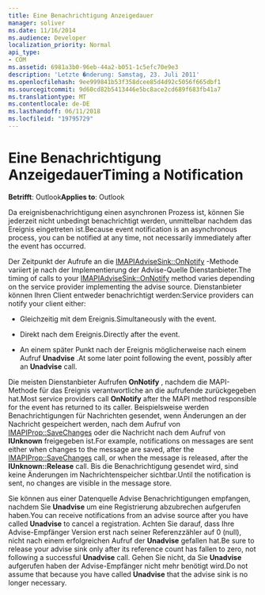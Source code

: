 ```yaml
---
title: Eine Benachrichtigung Anzeigedauer
manager: soliver
ms.date: 11/16/2014
ms.audience: Developer
localization_priority: Normal
api_type:
- COM
ms.assetid: 6981a3b0-96eb-44a2-b051-1c5efc70e9e3
description: 'Letzte �nderung: Samstag, 23. Juli 2011'
ms.openlocfilehash: 9ee999841b53f358dcee85d4d92c5056f665dbf1
ms.sourcegitcommit: 9d60cd82b5413446e5bc8ace2cd689f683fb41a7
ms.translationtype: MT
ms.contentlocale: de-DE
ms.lasthandoff: 06/11/2018
ms.locfileid: "19795729"
---
```

# <a name="timing-a-notification"></a><span data-ttu-id="b79e8-103">Eine Benachrichtigung Anzeigedauer</span><span class="sxs-lookup"><span data-stu-id="b79e8-103">Timing a Notification</span></span>

  
  
<span data-ttu-id="b79e8-104">**Betrifft**: Outlook</span><span class="sxs-lookup"><span data-stu-id="b79e8-104">**Applies to**: Outlook</span></span> 
  
<span data-ttu-id="b79e8-105">Da ereignisbenachrichtigung einen asynchronen Prozess ist, können Sie jederzeit nicht unbedingt benachrichtigt werden, unmittelbar nachdem das Ereignis eingetreten ist.</span><span class="sxs-lookup"><span data-stu-id="b79e8-105">Because event notification is an asynchronous process, you can be notified at any time, not necessarily immediately after the event has occurred.</span></span>
  
 <span data-ttu-id="b79e8-106">Der Zeitpunkt der Aufrufe an die [IMAPIAdviseSink::OnNotify](imapiadvisesink-onnotify.md) -Methode variiert je nach der Implementierung der Advise-Quelle Dienstanbieter.</span><span class="sxs-lookup"><span data-stu-id="b79e8-106">The timing of calls to your [IMAPIAdviseSink::OnNotify](imapiadvisesink-onnotify.md) method varies depending on the service provider implementing the advise source.</span></span> <span data-ttu-id="b79e8-107">Dienstanbieter können Ihren Client entweder benachrichtigt werden:</span><span class="sxs-lookup"><span data-stu-id="b79e8-107">Service providers can notify your client either:</span></span> 
  
- <span data-ttu-id="b79e8-108">Gleichzeitig mit dem Ereignis.</span><span class="sxs-lookup"><span data-stu-id="b79e8-108">Simultaneously with the event.</span></span>
    
- <span data-ttu-id="b79e8-109">Direkt nach dem Ereignis.</span><span class="sxs-lookup"><span data-stu-id="b79e8-109">Directly after the event.</span></span>
    
- <span data-ttu-id="b79e8-110">An einem später Punkt nach der Ereignis möglicherweise nach einem Aufruf **Unadvise** .</span><span class="sxs-lookup"><span data-stu-id="b79e8-110">At some later point following the event, possibly after an **Unadvise** call.</span></span> 
    
<span data-ttu-id="b79e8-111">Die meisten Dienstanbieter Aufrufen **OnNotify** , nachdem die MAPI-Methode für das Ereignis verantwortliche an die aufrufende zurückgegeben hat.</span><span class="sxs-lookup"><span data-stu-id="b79e8-111">Most service providers call **OnNotify** after the MAPI method responsible for the event has returned to its caller.</span></span> <span data-ttu-id="b79e8-112">Beispielsweise werden Benachrichtigungen für Nachrichten gesendet, wenn Änderungen an der Nachricht gespeichert werden, nach dem Aufruf von [IMAPIProp::SaveChanges](imapiprop-savechanges.md) oder die Nachricht nach dem Aufruf von **IUnknown** freigegeben ist.</span><span class="sxs-lookup"><span data-stu-id="b79e8-112">For example, notifications on messages are sent either when changes to the message are saved, after the [IMAPIProp::SaveChanges](imapiprop-savechanges.md) call, or when the message is released, after the **IUnknown::Release** call.</span></span> <span data-ttu-id="b79e8-113">Bis die Benachrichtigung gesendet wird, sind keine Änderungen im Nachrichtenspeicher sichtbar.</span><span class="sxs-lookup"><span data-stu-id="b79e8-113">Until the notification is sent, no changes are visible in the message store.</span></span> 
  
<span data-ttu-id="b79e8-114">Sie können aus einer Datenquelle Advise Benachrichtigungen empfangen, nachdem Sie **Unadvise** um eine Registrierung abzubrechen aufgerufen haben.</span><span class="sxs-lookup"><span data-stu-id="b79e8-114">You can receive notifications from an advise source after you have called **Unadvise** to cancel a registration.</span></span> <span data-ttu-id="b79e8-115">Achten Sie darauf, dass Ihre Advise-Empfänger Version erst nach seiner Referenzzähler auf 0 (null), nicht nach einem erfolgreichen Aufruf der **Unadvise** gefallen hat.</span><span class="sxs-lookup"><span data-stu-id="b79e8-115">Be sure to release your advise sink only after its reference count has fallen to zero, not following a successful **Unadvise** call.</span></span> <span data-ttu-id="b79e8-116">Gehen Sie nicht, da Sie **Unadvise** aufgerufen haben der Advise-Empfänger nicht mehr benötigt wird.</span><span class="sxs-lookup"><span data-stu-id="b79e8-116">Do not assume that because you have called **Unadvise** that the advise sink is no longer necessary.</span></span> 
  

